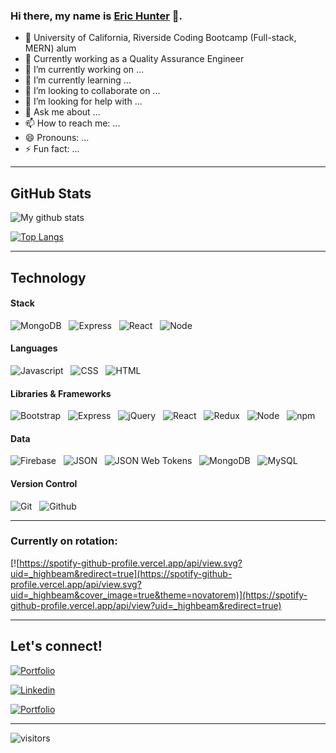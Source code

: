 ### Hi there, my name is [Eric Hunter](https://ehunter7.github.io/react-portfolio/) 👋.

<!--
**ehunter7/ehunter7** is a ✨ _special_ ✨ repository because its `README.md` (this file) appears on your GitHub profile.

Here are some ideas to get you started:
 <img src="img/wave.gif" width="30px">

-->
- 🏫 University of California, Riverside Coding Bootcamp (Full-stack, MERN) alum
- 👔 Currently working as a Quality Assurance Engineer
- 🔭 I’m currently working on ...
- 🌱 I’m currently learning ...
- 👯 I’m looking to collaborate on ...
- 🤔 I’m looking for help with ...
- 💬 Ask me about ...
- 📫 How to reach me: ...
- 😄 Pronouns: ...
- ⚡ Fun fact: ...

---

## GitHub Stats

![My github stats](https://github-readme-stats.vercel.app/api?username=ehunter7&show_icons=true&title_color=ffffff&icon_color=00ba9d&text_color=ffffff&bg_color=001837&hide_border=true)

[![Top Langs](https://github-readme-stats.vercel.app/api/top-langs/?username=ehunter7&langs_count=10&card_width=495&title_color=ffffff&icon_color=00ba9d&text_color=ffffff&bg_color=001837&hide_border=true)](https://github.com/anuraghazra/github-readme-stats)

---

## Technology

#### Stack

![MongoDB](https://img.shields.io/badge/Data-MongoDB-informational?style=for-the-badge&logo=MongoDB&logoColor=white&color=1ABC9B&labelColor=001837) &nbsp;
![Express](https://img.shields.io/badge/Code-express-informational?style=for-the-badge&logo=express&logoColor=white&color=1ABC9B&labelColor=001837) &nbsp;
![React](https://img.shields.io/badge/Code-React-informational?style=for-the-badge&logo=react&logoColor=white&color=1ABC9B&labelColor=001837) &nbsp;
![Node](https://img.shields.io/badge/Code-Node.js-informational?style=for-the-badge&logo=node.js&logoColor=white&color=1ABC9B&labelColor=001837) &nbsp;

#### Languages

![Javascript](https://img.shields.io/badge/Code-Javascript-informational?style=for-the-badge&logo=javascript&logoColor=white&color=1ABC9B&labelColor=001837) &nbsp;
![CSS](https://img.shields.io/badge/Code-CSS-informational?style=for-the-badge&logo=css3&logoColor=white&color=1ABC9B&labelColor=001837) &nbsp;
![HTML](https://img.shields.io/badge/Code-HTML-informational?style=for-the-badge&logo=html5&logoColor=white&color=1ABC9B&labelColor=001837) &nbsp;

#### Libraries & Frameworks

![Bootstrap](https://img.shields.io/badge/Code-Bootstrap-informational?style=for-the-badge&logo=bootstrap&logoColor=white&color=1ABC9B&labelColor=001837) &nbsp;
![Express](https://img.shields.io/badge/Code-express-informational?style=for-the-badge&logo=express&logoColor=white&color=1ABC9B&labelColor=001837) &nbsp;
![jQuery](https://img.shields.io/badge/Code-jQuery-informational?style=for-the-badge&logo=jquery&logoColor=white&color=1ABC9B&labelColor=001837) &nbsp;
![React](https://img.shields.io/badge/Code-React-informational?style=for-the-badge&logo=react&logoColor=white&color=1ABC9B&labelColor=001837) &nbsp;
![Redux](https://img.shields.io/badge/Code-Redux-informational?style=for-the-badge&logo=redux&logoColor=white&color=1ABC9B&labelColor=001837) &nbsp;
![Node](https://img.shields.io/badge/Code-Node.js-informational?style=for-the-badge&logo=node.js&logoColor=white&color=1ABC9B&labelColor=001837) &nbsp;
![npm](https://img.shields.io/badge/Tech-npm.js-informational?style=for-the-badge&logo=npm.js&logoColor=white&color=1ABC9B&labelColor=001837) &nbsp;

#### Data

![Firebase](https://img.shields.io/badge/Data-Firebase-informational?style=for-the-badge&logo=Firebase&logoColor=white&color=1ABC9B&labelColor=001837) &nbsp;
![JSON](https://img.shields.io/badge/Code-json-informational?style=for-the-badge&logo=json&logoColor=white&color=1ABC9B&labelColor=001837) &nbsp;
![JSON Web Tokens](https://img.shields.io/badge/Code-json_web_tokens-informational?style=for-the-badge&logo=json-web-tokens&logoColor=white&color=1ABC9B&labelColor=001837) &nbsp;
![MongoDB](https://img.shields.io/badge/Data-MongoDB-informational?style=for-the-badge&logo=MongoDB&logoColor=white&color=1ABC9B&labelColor=001837) &nbsp;
![MySQL](https://img.shields.io/badge/Data-MySQL-informational?style=for-the-badge&logo=mysql&logoColor=white&color=1ABC9B&labelColor=001837) &nbsp;

#### Version Control

![Git](https://img.shields.io/badge/Tech-Git-informational?style=for-the-badge&logo=Git&logoColor=white&color=1ABC9B&labelColor=001837) &nbsp;
![Github](https://img.shields.io/badge/Tech-GitHub-informational?style=for-the-badge&logo=GitHub&logoColor=white&color=1ABC9B&labelColor=001837) &nbsp;

---
<!--
#### View My Resume

![Resume QR Code]()

---
-->
### Currently on rotation:
<!--
[![spotify-github-profile](https://spotify-github-profile.vercel.app/api/view?uid=_highbeam&cover_image=true&theme=novatorem)](https://spotify-github-profile.vercel.app/api/view?uid=_highbeam&redirect=true)-->

[![https://spotify-github-profile.vercel.app/api/view.svg?uid=_highbeam&redirect=true](https://spotify-github-profile.vercel.app/api/view.svg?uid=_highbeam&cover_image=true&theme=novatorem)](https://spotify-github-profile.vercel.app/api/view?uid=_highbeam&redirect=true)

---

## Let's connect!

[![Portfolio](https://img.shields.io/badge/portfolio-EricHunter-informational?style=for-the-badge&logo=react&logoColor=white&color=1ABC9B&labelColor=001837)](https://ehunter7.github.io/react-portfolio/)

[![Linkedin](https://img.shields.io/badge/Linkedin-EricHunter-informational?style=for-the-badge&logo=linkedin&logoColor=white&color=1ABC9B&labelColor=001837)](https://www.linkedin.com/in/eric-hunter-b7a637183/)
<!--
[![Resume](https://img.shields.io/badge/Resume-joshuamallan-informational?style=for-the-badge&logo=google-drive&logoColor=white&color=1ABC9B&labelColor=001837)](https://drive.google.com/file/d/1S4_u5BLspZWVqAkhJdZBl2cTXRRApXUr/view?usp=sharing)
-->
[![Portfolio](https://img.shields.io/badge/Email-ehunter7@live.com-informational?style=for-the-badge&logo=gmail&logoColor=white&color=1ABC9B&labelColor=001837)](mailto:ehunter7@live.com)
<!--
[![Spotify](https://img.shields.io/badge/spotify-Josh_Allan-informational?style=for-the-badge&logo=spotify&logoColor=white&color=1ABC9B&labelColor=001837)](https://open.spotify.com/user/12484067?si=xhMwjlhjTlKNUCmltYAKWA)

[![RVAGRUBS](https://img.shields.io/badge/Instagram-RVAGRUBS-informational?style=for-the-badge&logo=instagram&logoColor=white&color=1ABC9B&labelColor=001837)](https://www.instagram.com/rvagrubs)
-->

--- 


 ![visitors](https://visitor-badge.laobi.icu/badge?page_id=ehunter7.visitor-badge)

